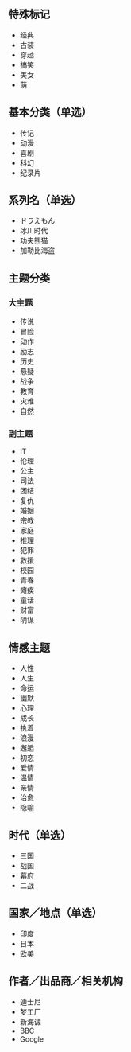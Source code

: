 ## 特殊标记
* 经典
* 古装
* 穿越
* 搞笑
* 美女
* 萌

## 基本分类（单选）
* 传记
* 动漫
* 喜剧
* 科幻
* 纪录片

## 系列名（单选）
* ドラえもん
* 冰川时代
* 功夫熊猫
* 加勒比海盗

## 主题分类
### 大主题
* 传说
* 冒险
* 动作
* 励志
* 历史
* 悬疑
* 战争
* 教育
* 灾难
* 自然

### 副主题
* IT
* 伦理
* 公主
* 司法
* 团结
* 复仇
* 婚姻
* 宗教
* 家庭
* 推理
* 犯罪
* 救援
* 校园
* 青春
* 瘫痪
* 童话
* 财富
* 阴谋

## 情感主题
* 人性
* 人生
* 命运
* 幽默
* 心理
* 成长
* 执着
* 浪漫
* 邂逅
* 初恋
* 爱情
* 温情
* 亲情
* 治愈
* 隐喻

## 时代（单选）
* 三国
* 战国
* 幕府
* 二战

## 国家／地点（单选）
* 印度
* 日本
* 欧美

## 作者／出品商／相关机构
* 迪士尼
* 梦工厂
* 新海诚
* BBC
* Google
